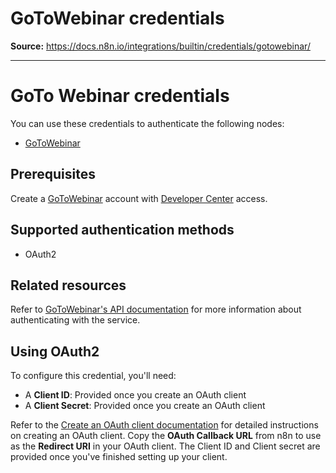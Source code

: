 # GoToWebinar credentials

**Source:** https://docs.n8n.io/integrations/builtin/credentials/gotowebinar/

---

# GoTo Webinar credentials

You can use these credentials to authenticate the following nodes:

- [GoToWebinar](../../app-nodes/n8n-nodes-base.gotowebinar/)

## Prerequisites

Create a [GoToWebinar](https://www.goto.com/webinar) account with [Developer Center](https://developer.goto.com/) access.

## Supported authentication methods

- OAuth2

## Related resources

Refer to [GoToWebinar's API documentation](https://developer.goto.com/GoToWebinarV2) for more information about authenticating with the service.

## Using OAuth2

To configure this credential, you'll need:

- A **Client ID**: Provided once you create an OAuth client
- A **Client Secret**: Provided once you create an OAuth client

Refer to the [Create an OAuth client documentation](https://developer.goto.com/guides/Get%20Started/02_HOW_createClient/) for detailed instructions on creating an OAuth client. Copy the **OAuth Callback URL** from n8n to use as the **Redirect URI** in your OAuth client. The Client ID and Client secret are provided once you've finished setting up your client.
